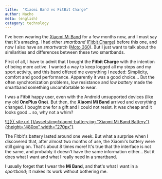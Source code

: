 ```yaml
---
title:  "Xiaomi Band vs FitBit Charge"
author: Nacho
meta: (english)
category: technology
---
```

I've been wearing the [Xiaomi Mi Band][xiaomi] for a few months now, and I must say that it's amazing.
I had other _smartband_ ([Fitbit Charge][fitbit]) before this one, and now I also have an _smartwatch_ ([Moto 360][moto]). But I just want to talk about the similarities and differences between these two smartbands.

First of all, I have to admit that I bought the **Fitbit Charge** with the intention of being more active. I wanted a way to keep logged all my steps and my sport activity, and this band offered me everything I needed: Simplicity, comfort and good performance.
Apparently it was a good choice... But the often synchronization problems, low resistance and _low battery_ made the smartband something uncomfortable to wear.

I was a Fitbit happy user, even with the Android unsupported devices (like my old **OnePlus One**). But then, the **Xiaomi Mi Band** arrived and everything changed.
I bought one for a gift and I could not resist. It was cheap and it looks good... so, why not a whim?

<a href="{{ site.url }}/assets/img/posts/xiaomi-battery.png" rel="View full size" target="_blank">![]({{ site.url }}/assets/img/xiaomi-battery.jpg "Xiaomi Mi Band Battery"){:height="480px" width="270px"}</a>

The Fitbit's battery lasted around one week. But what a surprise when I discovered that, after almost two months of use, the Xiaomi's battery were still going on. That's about 8 times more!
It's true that the interface is not the same, and probably it doesn't have the same information either... But it does what I want and what I really need in a smartband.

I usually forget that I wear the **Mi Band**, and that's what I want in a _sportband_; It makes its work without bothering me.

[xiaomi]: http://www.mi.com/my/miband
[fitbit]: https://www.fitbit.com/charge
[moto]: https://www.motorola.com/us/products/moto-360
